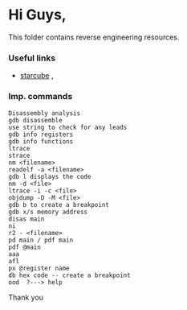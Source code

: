 # Hi Guys,

This folder contains reverse engineering resources.

### Useful links

- [starcube](https://www.starcubelabs.com/reverse-engineering-ds/) ,  
   
### Imp. commands

`Disassembly analysis`  
`gdb disassemble`  
`use string to check for any leads`  
`gdb info registers`  
`gdb info functions`  
`ltrace`  
`strace`  
`nm <filename>`  
`readelf -a <filename>`  
`gdb l displays the code`  
`nm -d <file>`  
`ltrace -i -c <file>`  
`objdump -D -M <file>`  
`gdb b to create a breakpoint`  
`gdb x/s memory address`  
`disas main`     
`ni`  
`r2 - <filename>`  
`pd main / pdf main`  
`pdf @main`  
`aaa`  
`afl`  
`px @register name`  
`db hex code -- create a breakpoint`  
`ood  ?---> help`  
  
  
Thank you
